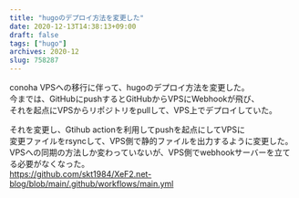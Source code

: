 ```yaml
---
title: "hugoのデプロイ方法を変更した"
date: 2020-12-13T14:38:13+09:00
draft: false
tags: ["hugo"]
archives: 2020-12
slug: 758287
---
```


conoha VPSへの移行に伴って、hugoのデプロイ方法を変更した。  
今までは、GitHubにpushするとGitHubからVPSにWebhookが飛び、  
それを起点にVPSからリポジトリをpullして、VPS上でデプロイしていた。

それを変更し、Gtihub actionを利用してpushを起点にしてVPSに  
変更ファイルをrsyncして、VPS側で静的ファイルを出力するように変更した。  
VPSへの同期の方法しか変わっていないが、VPS側でwebhookサーバーを立てる必要がなくなった。  
https://github.com/skt1984/XeF2.net-blog/blob/main/.github/workflows/main.yml